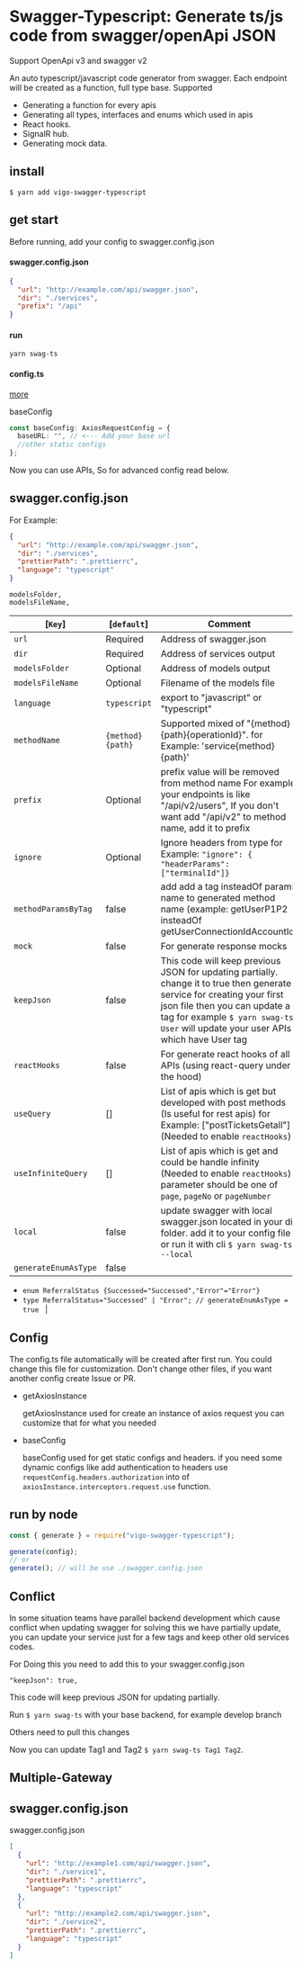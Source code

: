 
# Swagger-Typescript: Generate ts/js code from swagger/openApi JSON

Support OpenApi v3 and swagger v2

An auto typescript/javascript code generator from swagger.
Each endpoint will be created as a function, full type base.
Supported

- Generating a function for every apis
- Generating all types, interfaces and enums which used in apis
- React hooks.
- SignalR hub.
- Generating mock data.

## install

`$ yarn add vigo-swagger-typescript`

## get start

Before running, add your config to swagger.config.json

#### swagger.config.json

```json
{
  "url": "http://example.com/api/swagger.json",
  "dir": "./services",
  "prefix": "/api"
}
```

#### run

```
yarn swag-ts
```

#### config.ts

[more](#config)

baseConfig

```ts
const baseConfig: AxiosRequestConfig = {
  baseURL: "", // <--- Add your base url
  //other static configs
};
```

Now you can use APIs, So for advanced config read below.

## swagger.config.json

For Example:

```json
{
  "url": "http://example.com/api/swagger.json",
  "dir": "./services",
  "prettierPath": ".prettierrc",
  "language": "typescript"
}
```

    modelsFolder,
    modelsFileName,

| [`Key`]              | [`default`]      | Comment                                                                                                                                                                                                                                        |
| -------------------- | ---------------- | ---------------------------------------------------------------------------------------------------------------------------------------------------------------------------------------------------------------------------------------------- |
| `url`                | Required         | Address of swagger.json                                                                                                                                                                                                                        |
| `dir`                | Required         | Address of services output                                                                                                                                                                                                                     |
| `modelsFolder`       | Optional         | Address of models output                                                                                                                                                                                                                       |
| `modelsFileName`     | Optional         | Filename of the models file                                                                                                                                                                                                                    |
| `language`           | `typescript`     | export to "javascript" or "typescript"                                                                                                                                                                                                         |
| `methodName`         | `{method}{path}` | Supported mixed of "{method}{path}{operationId}". for Example: 'service{method}{path}'                                                                                                                                                         |
| `prefix`             | Optional         | prefix value will be removed from method name For example your endpoints is like "/api/v2/users", If you don't want add "/api/v2" to method name, add it to prefix                                                                             |
| `ignore`             | Optional         | Ignore headers from type for Example: `"ignore": { "headerParams": ["terminalId"]}`                                                                                                                                                            |
| `methodParamsByTag`  | false            | add add a tag insteadOf params name to generated method name (example: getUserP1P2 insteadOf getUserConnectionIdAccountId)                                                                                                                     |
| `mock`               | false            | For generate response mocks                                                                                                                                                                                                                    |
| `keepJson`           | false            | This code will keep previous JSON for updating partially. change it to true then generate service for creating your first json file then you can update a tag for example `$ yarn swag-ts User` will update your user APIs which have User tag |
| `reactHooks`         | false            | For generate react hooks of all APIs (using react-query under the hood)                                                                                                                                                                        |
| `useQuery`           | []               | List of apis which is get but developed with post methods (Is useful for rest apis) for Example: ["postTicketsGetall"] (Needed to enable `reactHooks`)                                                                                         |
| `useInfiniteQuery`   | []               | List of apis which is get and could be handle infinity (Needed to enable `reactHooks`) parameter should be one of `page`, `pageNo` or `pageNumber`                                                                                             |
| `local`              | false            | update swagger with local swagger.json located in your dir folder. add it to your config file or run it with cli `$ yarn swag-ts --local`                                                                                                      |
| `generateEnumAsType` | false            |

- `enum ReferralStatus {Successed="Successed","Error"="Error"} `
- `type ReferralStatus="Successed" | "Error"; // generateEnumAsType = true `
  |

## Config


The config.ts file automatically will be created after first run. You could change this file for customization. Don't change other files, if you want another config create Issue or PR.

- getAxiosInstance

  getAxiosInstance used for create an instance of axios request you can customize that for what you needed

- baseConfig

  baseConfig used for get static configs and headers. if you need some dynamic configs like add authentication to headers use `requestConfig.headers.authorization` into of `axiosInstance.interceptors.request.use` function.

## run by node

```js
const { generate } = require("vigo-swagger-typescript");

generate(config);
// or
generate(); // will be use ./swagger.config.json
```

## Conflict

In some situation teams have parallel backend development which cause conflict when updating swagger for solving this we have partially update, you can update your service just for a few tags and keep other old services codes.

For Doing this you need to add this to your swagger.config.json

```
"keepJson": true,
```

This code will keep previous JSON for updating partially.

Run `$ yarn swag-ts` with your base backend, for example develop branch

Others need to pull this changes

Now you can update Tag1 and Tag2 `$ yarn swag-ts Tag1 Tag2`.

## Multiple-Gateway

## swagger.config.json

swagger.config.json

```json
[
  {
    "url": "http://example1.com/api/swagger.json",
    "dir": "./service1",
    "prettierPath": ".prettierrc",
    "language": "typescript"
  },
  {
    "url": "http://example2.com/api/swagger.json",
    "dir": "./service2",
    "prettierPath": ".prettierrc",
    "language": "typescript"
  }
]
```